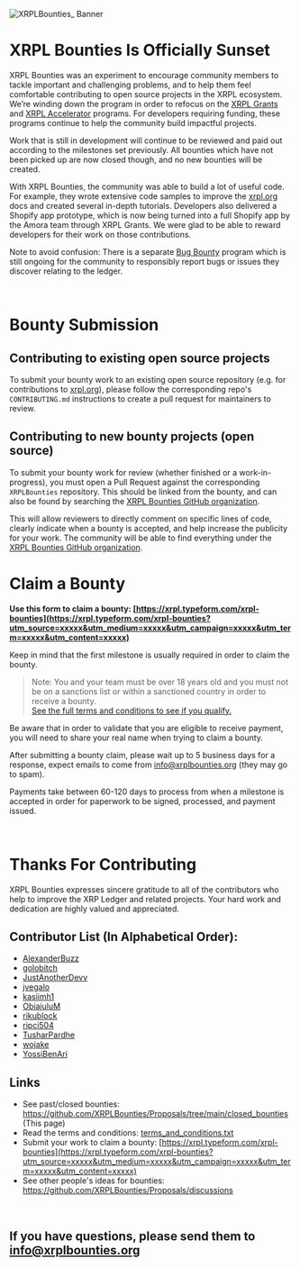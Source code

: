 ![XRPLBounties_ Banner](https://user-images.githubusercontent.com/81505/187058580-15bde16a-18b8-47b4-940f-80401564a99c.png)

# XRPL Bounties Is Officially Sunset

XRPL Bounties was an experiment to encourage community members to tackle important and challenging problems, and to help them feel comfortable contributing to open source projects in the XRPL ecosystem. We’re winding down the program in order to refocus on the [XRPL Grants](https://xrplgrants.org/) and [XRPL Accelerator](https://xrplaccelerator.org/) programs. For developers requiring funding, these programs continue to help the community build impactful projects.

Work that is still in development will continue to be reviewed and paid out according to the milestones set previously. All bounties which have not been picked up are now closed though, and no new bounties will be created. 

With XRPL Bounties, the community was able to build a lot of useful code. For example, they wrote extensive code samples to improve the [xrpl.org](https://xrpl.org/) docs and created several in-depth tutorials. Developers also delivered a Shopify app prototype, which is now being turned into a full Shopify app by the Amora team through XRPL Grants. We were glad to be able to reward developers for their work on those contributions.

Note to avoid confusion: There is a separate [Bug Bounty](https://ripple.com/legal/bug-bounty/) program which is still ongoing for the community to responsibly report bugs or issues they discover relating to the ledger.

<br>

# Bounty Submission

## Contributing to existing open source projects

To submit your bounty work to an existing open source repository (e.g. for contributions to [xrpl.org](https://github.com/XRPLF/xrpl-dev-portal)), please follow the corresponding repo's `CONTRIBUTING.md` instructions to create a pull request for maintainers to review.

## Contributing to new bounty projects (open source)

To submit your bounty work for review (whether finished or a work-in-progress), you must open a Pull Request against the corresponding `XRPLBounties` repository. This should be linked from the bounty, and can also be found by searching the [XRPL Bounties GitHub organization](https://github.com/XRPLBounties).

This will allow reviewers to directly comment on specific lines of code, clearly indicate when a bounty is accepted, and help increase the publicity for your work. The community will be able to find everything under the [XRPL Bounties GitHub organization](https://github.com/XRPLBounties).
<br>

# Claim a Bounty

**Use this form to claim a bounty: [https://xrpl.typeform.com/xrpl-bounties](https://xrpl.typeform.com/xrpl-bounties?utm_source=xxxxx&utm_medium=xxxxx&utm_campaign=xxxxx&utm_term=xxxxx&utm_content=xxxxx)**

Keep in mind that the first milestone is usually required in order to claim the bounty.

> Note: You and your team must be over 18 years old and you must not be on a sanctions list or within a sanctioned country in order to receive a bounty. <br>[See the full terms and conditions to see if you qualify.](terms_and_conditions.txt)

Be aware that in order to validate that you are eligible to receive payment, you will need to share your real name when trying to claim a bounty.

After submitting a bounty claim, please wait up to 5 business days for a response, expect emails to come from info@xrplbounties.org (they may go to spam).

Payments take between 60-120 days to process from when a milestone is accepted in order for paperwork to be signed, processed, and payment issued.

<br>

# Thanks For Contributing

XRPL Bounties expresses sincere gratitude to all of the contributors who help to improve the XRP Ledger and related projects. Your hard work and dedication are highly valued and appreciated.

## Contributor List (In Alphabetical Order):

- [AlexanderBuzz](https://github.com/AlexanderBuzz)
- [golobitch](https://github.com/golobitch)
- [JustAnotherDevv](https://github.com/JustAnotherDevv)
- [jvegalo](https://github.com/jvegalo)
- [kasiimh1](https://github.com/kasiimh1)
- [ObiajuluM](https://github.com/ObiajuluM)
- [rikublock](https://github.com/rikublock)
- [ripci504](https://github.com/ripci504)
- [TusharPardhe](https://github.com/TusharPardhe)
- [wojake](https://github.com/wojake)
- [YossiBenAri](https://github.com/YossiBenAri)

## Links

- See past/closed bounties: https://github.com/XRPLBounties/Proposals/tree/main/closed_bounties (This page)
- Read the terms and conditions: [terms_and_conditions.txt](terms_and_conditions.txt)
- Submit your work to claim a bounty: [https://xrpl.typeform.com/xrpl-bounties](https://xrpl.typeform.com/xrpl-bounties?utm_source=xxxxx&utm_medium=xxxxx&utm_campaign=xxxxx&utm_term=xxxxx&utm_content=xxxxx)
- See other people's ideas for bounties: https://github.com/XRPLBounties/Proposals/discussions

<br>

## If you have questions, please send them to info@xrplbounties.org
